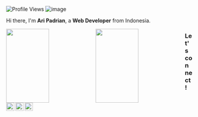 ![Profile Views](https:///aripadrian)
![image](https://img.shields.io/github/followers/aripadrian?label=follow&style=social)
    
Hi there, I'm **Ari Padrian**, a **Web Developer** from Indonesia.


<p>
    <img src="https://github-readme-stats.vercel.app/api?username=aripadrian&show_icons=true" height=200 style="width:48%;float:left" />
    <img src="https://github-readme-stats.vercel.app/api/top-langs/?username=aripadrian&layout=compact" height=200 style="width:48%;float:left" />
</p>

### Let's connect!
<p>
    <a href="https://web.facebook.com/aripadrian0/" target="blank"><img align="left" alt="Syauqi's Facebook" width="22px" src="https://cdn.jsdelivr.net/npm/simple-icons@v3/icons/facebook.svg" /></a>
    <a href="https://twitter.com/aripadrian" target="blank"><img align="left" alt="Syauqi's Twitter" width="22px" src="https://cdn.jsdelivr.net/npm/simple-icons@v3/icons/twitter.svg" /></a>
  <a href="https://instagram.com/aripadrian" target="blank"><img align="left" alt="Syauqi's Twitter" width="22px" src="https://cdn.jsdelivr.net/npm/simple-icons@v3/icons/instagram.svg" /></a>
</p>
